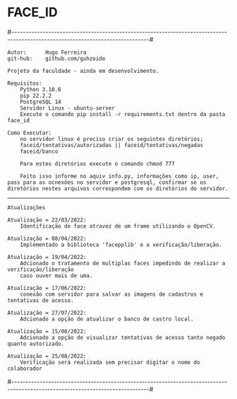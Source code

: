 # FACE_ID

#------------------------------------------------------------------------------------------------------------------------------#
	
	Autor:		Hugo Ferreira                                                       
	git-hub:	github.com/guhzoide                                                     

	Projeto da faculdade - ainda em desenvolvimento.
	
	Requisitos:
		Python 3.10.6
		pip 22.2.2
		PostgreSQL 14
		Servidor Linux - ubuntu-server
		Execute o comando pip install -r requirements.txt dentro da pasta face_id

	Como Executar:
		no servidor linux é preciso criar os seguintes diretórios;
		faceid/tentativas/autorizadas || faceid/tentativas/negadas
		faceid/banco
		
		Para estes diretórios execute o comando chmod 777
		
		Feito isso informe no aquiv info.py, informações como ip, user, pass para as ocnexões no servidor e postgresql, confirmar se os diretórios nestes arquivos correspondem com os diretórios do servidor.
		
-----------------------------------------------------------------------------------------------------------------------------------------------------------------------

	Atualizações

	Atualização = 22/03/2022:
		Identificação de face atravez de um frame utilizando o OpenCV.
	
	Atualização = 08/04/2022:
		Implementado a biblioteca 'facepplib' e a verificação/liberação.
	
	Atualização = 19/04/2022:
		Adcionado o tratamento de multiplas faces impedindo de realizar a verificação/liberação 
		caso ouver mais de uma. 

	Atualização = 17/06/2022:
		conexão com servidor para salvar as imagens de cadastros e tentativas de acesso.

	Atualização = 27/07/2022:
		Adcionado a opção de atualizar o banco de castro local.

	Atualização = 15/08/2022:
		Adcionado a opção de visualizar tentativas de acesso tanto negado quanto autorizado.

	Atualização = 25/08/2022:
		Verificação será realizada sem precisar digitar o nome do colaborador
#------------------------------------------------------------------------------------------------------------------------------#

